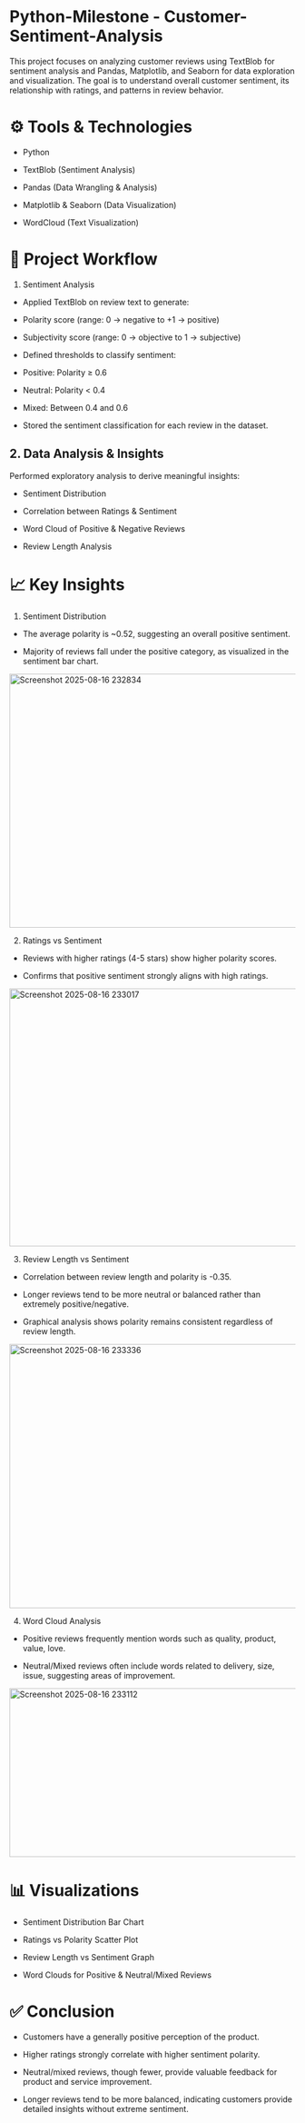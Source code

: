 # Python-Milestone - Customer-Sentiment-Analysis
This project focuses on analyzing customer reviews using TextBlob for sentiment analysis and Pandas, Matplotlib, and Seaborn for data exploration and visualization. The goal is to understand overall customer sentiment, its relationship with ratings, and patterns in review behavior.

# ⚙️ Tools & Technologies

- Python

- TextBlob (Sentiment Analysis)

- Pandas (Data Wrangling & Analysis)

- Matplotlib & Seaborn (Data Visualization)

- WordCloud (Text Visualization)

# 🚀 Project Workflow

1. Sentiment Analysis

- Applied TextBlob on review text to generate:

- Polarity score (range: 0 → negative to +1 → positive)

- Subjectivity score (range: 0 → objective to 1 → subjective)

- Defined thresholds to classify sentiment:

- Positive: Polarity ≥ 0.6

- Neutral: Polarity < 0.4

- Mixed: Between 0.4 and 0.6

- Stored the sentiment classification for each review in the dataset.

## 2. Data Analysis & Insights

Performed exploratory analysis to derive meaningful insights:

- Sentiment Distribution

- Correlation between Ratings & Sentiment

- Word Cloud of Positive & Negative Reviews

- Review Length Analysis

# 📈 Key Insights

1. Sentiment Distribution

- The average polarity is ~0.52, suggesting an overall positive sentiment.

- Majority of reviews fall under the positive category, as visualized in the sentiment bar chart.

<img width="597" height="447" alt="Screenshot 2025-08-16 232834" src="https://github.com/user-attachments/assets/01da94d7-c3f0-43fc-98d0-62eaacaf8b06" />

2. Ratings vs Sentiment

- Reviews with higher ratings (4-5 stars) show higher polarity scores.

- Confirms that positive sentiment strongly aligns with high ratings.

<img width="610" height="454" alt="Screenshot 2025-08-16 233017" src="https://github.com/user-attachments/assets/c687b805-2d3a-444a-a2fe-ad83b166d1a1" />


3. Review Length vs Sentiment

- Correlation between review length and polarity is -0.35.

- Longer reviews tend to be more neutral or balanced rather than extremely positive/negative.

- Graphical analysis shows polarity remains consistent regardless of review length.

<img width="613" height="465" alt="Screenshot 2025-08-16 233336" src="https://github.com/user-attachments/assets/a3e909aa-5a72-48c3-9a62-d111a7e7fbe6" />


4. Word Cloud Analysis

- Positive reviews frequently mention words such as quality, product, value, love.

- Neutral/Mixed reviews often include words related to delivery, size, issue, suggesting areas of improvement.

<img width="1101" height="297" alt="Screenshot 2025-08-16 233112" src="https://github.com/user-attachments/assets/9d5dc947-251f-4dbc-8360-02bc05a9571d" />


# 📊 Visualizations

- Sentiment Distribution Bar Chart

- Ratings vs Polarity Scatter Plot

- Review Length vs Sentiment Graph

- Word Clouds for Positive & Neutral/Mixed Reviews
  

# ✅ Conclusion

- Customers have a generally positive perception of the product.

- Higher ratings strongly correlate with higher sentiment polarity.

- Neutral/mixed reviews, though fewer, provide valuable feedback for product and service improvement.

- Longer reviews tend to be more balanced, indicating customers provide detailed insights without extreme sentiment.
